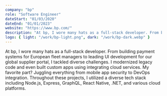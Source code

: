 ```yaml
---
company: "bp"
role: "Software Engineer"
dateStart: "01/03/2020"
dateEnd: "01/01/2023"
website: "https://www.bp.com/"
description: "At bp, I wore many hats as a full-stack developer. From building payment systems for European fleet managers to leading UI development for our global supplier portal. My work touched everything from app security to DevOps integration."
logo: { light: "/work/bp-light.png", dark: "/work/bp-dark.webp" }
---
```


At bp, I wore many hats as a full-stack developer. From building payment systems for European fleet managers to leading UI development for our global supplier portal, I tackled diverse challenges. I modernized legacy code and even built custom apps using integrating cloud services. My favorite part? Juggling everything from mobile app security to DevOps integration. Throughout these projects, I utilized a diverse tech stack including Node.js, Express, GraphQL, React Native, .NET, and various cloud platforms.
